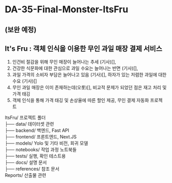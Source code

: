 # DA-35-Final-Monster-ItsFru

## (보완 예정)
## It's Fru : 객체 인식을 이용한 무인 과일 매장 결제 서비스
1. 인건비 절감을 위해 무인 매장이 늘어나는 추세 (기사)[],
2. 건강한 식문화에 대한 관심으로 과일 수요는 늘어나는 반면 (기사)[], 
3. 과일 가격의 소비자 부담은 늘어나고 있음 (기사)[], 하자가 있는 저렴한 과일에 대한 수요 (기사)[]
4. 무인 과일 매장은 이미 존재하는데(오롯)[], 비교적 문제가 되었던 점은 재고 처리 및 가격 태깅
5. 객체 인식을 통해 가격 태깅 및 손상율에 따른 할인 제공, 무인 결제 자동화 프로젝트

ItsFru/ 프로젝트 폴더 <br>
├── data/ 데이터셋 관련 <br>
├── backend/ 백엔드, Fast API <br>
├── frontend/ 프론트엔드, Next.JS <br>
├── models/ Yolo 및 기타 비전, 회귀 모델 <br>
├── notebooks/ 작업 과정 노트북들 <br>
├── tests/ 실행, 확인 테스트용 <br>
├── docs/ 설명 문서 <br>
├── references/ 참조 문서 <br>
Reports/ 산출물 관련 <br>
